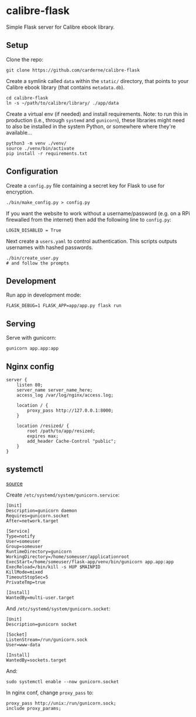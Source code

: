 # calibre-flask
Simple Flask server for Calibre ebook library.

## Setup
Clone the repo:
```
git clone https://github.com/carderne/calibre-flask
```

Create a symlink called `data` within the `static/` directory, that points to your Calibre ebook library (that contains `metadata.db`).
```
cd calibre-flask
ln -s ~/path/to/calibre/library/ ./app/data
```

Create a virtual env (if needed) and install requirements. Note: to run this in production (i.e., through `systemd` and `gunicorn`), these libraries might need to also be installed in the system Python, or somewhere where they're available...
```
python3 -m venv ./venv/
source ./venv/bin/activate
pip install -r requirements.txt
```

## Configuration
Create a `config.py` file containing a secret key for Flask to use for encryption.
```
./bin/make_config.py > config.py
```

If you want the website to work without a username/password (e.g. on a RPi firewalled from the internet) then add the following line to `config.py`:
```
LOGIN_DISABLED = True
```

Next create a `users.yaml` to control authentication. This scripts outputs usernames with hashed passwords.
```
./bin/create_user.py
# and follow the prompts
```

## Development
Run app in development mode:
```
FLASK_DEBUG=1 FLASK_APP=app/app.py flask run
```

## Serving
Serve with gunicorn:
```
gunicorn app.app:app
```

## Nginx config
```
server {
    listen 80;
    server_name server_name_here;
    access_log /var/log/nginx/access.log;

    location / {
        proxy_pass http://127.0.0.1:8000;
    }

    location /resized/ {
        root /path/to/app/resized;
        expires max;
        add_header Cache-Control "public";
    }
}
```

## systemctl
[source](https://docs.gunicorn.org/en/stable/deploy.html)

Create `/etc/systemd/system/gunicorn.service`:
```
[Unit]
Description=gunicorn daemon
Requires=gunicorn.socket
After=network.target

[Service]
Type=notify
User=someuser
Group=someuser
RuntimeDirectory=gunicorn
WorkingDirectory=/home/someuser/applicationroot
ExecStart=/home/someuser/flask-app/venv/bin/gunicorn app.app:app
ExecReload=/bin/kill -s HUP $MAINPID
KillMode=mixed
TimeoutStopSec=5
PrivateTmp=true

[Install]
WantedBy=multi-user.target
```

And `/etc/systemd/system/gunicorn.socket`:
```
[Unit]
Description=gunicorn socket

[Socket]
ListenStream=/run/gunicorn.sock
User=www-data

[Install]
WantedBy=sockets.target
```

And:
```
sudo systemctl enable --now gunicorn.socket
```

In nginx conf, change `proxy_pass` to:
```
proxy_pass http://unix:/run/gunicorn.sock;
include proxy_params;
```
